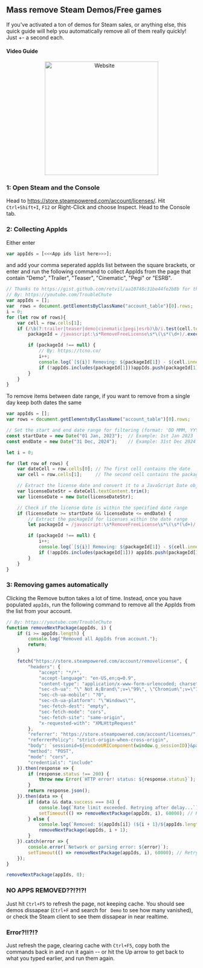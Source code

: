 ## Mass remove Steam Demos/Free games
If you've activated a ton of demos for Steam sales, or anything else, this quick guide will help you automatically remove all of them really quickly! Just +- a second each.

#### Video Guide
<p align="center">
	<a href="https://youtu.be/bikDH7DQKgs">
	    <img alt="Website" src="https://i.imgur.com/vwGmRBX.png" target="_blank" height=300">
	</a>
</p>
												
### 1: Open Steam and the Console
Head to https://store.steampowered.com/account/licenses/.
Hit `Ctrl+Shift+I`, `F12` or Right-Click and choose Inspect.
Head to the Console tab.

### 2: Collecting AppIds
Either enter 
```js
var appIds = [<<<App ids list here>>>];
```
and add your comma seperated appIds list between the square brackets, or enter and run the following command to collect AppIds from the page that contain "Demo", "Trailer", "Teaser", "Cinematic", "Pegi" or "ESRB".
```js
// Thanks to https://gist.github.com/retvil/aa10748c31be44fe2b8b for the REGEX
// By: https://youtube.com/TroubleChute
var appIds = [];
var  rows = document.getElementsByClassName("account_table")[0].rows;
i = 0;
for (let row of rows){
    var cell = row.cells[1];
    if (/\b(?:trailer|teaser|demo|cinematic|pegi|esrb)\b/i.test(cell.textContent)) {
        packageId = /javascript:\s*RemoveFreeLicense\s*\(\s*(\d+)/.exec(cell.innerHTML);

        if (packageId !== null) {
            // By: https://tcno.co/
            i++;
            console.log(`[${i}] Removing: ${packageId[1]} - ${cell.innerHTML.split("</div>")[1].trim()}`);
            if (!appIds.includes(packageId[1]))appIds.push(packageId[1]);
        }
    }
}
```

To remove items between date range, if you want to remove from a single day keep both dates the same
```js
var appIds = [];
var rows = document.getElementsByClassName("account_table")[0].rows;

// Set the start and end date range for filtering (format: 'DD MMM, YYYY')
const startDate = new Date("01 Jan, 2023");  // Example: 1st Jan 2023
const endDate = new Date("31 Dec, 2024");    // Example: 31st Dec 2024

let i = 0;

for (let row of rows) {
    var dateCell = row.cells[0]; // The first cell contains the date
    var cell = row.cells[1];     // The second cell contains the package details

    // Extract the license date and convert it to a JavaScript Date object
    var licenseDateStr = dateCell.textContent.trim();
    var licenseDate = new Date(licenseDateStr);

    // Check if the license date is within the specified date range
    if (licenseDate >= startDate && licenseDate <= endDate) {
        // Extract the packageId for licenses within the date range
        let packageId = /javascript:\s*RemoveFreeLicense\s*\(\s*(\d+)/.exec(cell.innerHTML);

        if (packageId !== null) {
            i++;
            console.log(`[${i}] Removing: ${packageId[1]} - ${cell.innerHTML.split("</div>")[1].trim()} (Date: ${licenseDateStr})`);
            if (!appIds.includes(packageId[1])) appIds.push(packageId[1]);
        }
    }
}
```

### 3: Removing games automatically
Clicking the Remove button takes a lot of time. Instead, once you have populated `appIds`, run the following command to remove all the AppIds from the list from your account.
```js
// By: https://youtube.com/TroubleChute
function removeNextPackage(appIds, i) {
    if (i >= appIds.length) {
        console.log("Removed all AppIds from account.");
        return;
    }

    fetch("https://store.steampowered.com/account/removelicense", {
        "headers": {
            "accept": "*/*",
            "accept-language": "en-US,en;q=0.9",
            "content-type": "application/x-www-form-urlencoded; charset=UTF-8",
            "sec-ch-ua": "\" Not A;Brand\";v=\"99\", \"Chromium\";v=\"102\", \"Google Chrome\";v=\"102\"",
            "sec-ch-ua-mobile": "?0",
            "sec-ch-ua-platform": "\"Windows\"",
            "sec-fetch-dest": "empty",
            "sec-fetch-mode": "cors",
            "sec-fetch-site": "same-origin",
            "x-requested-with": "XMLHttpRequest"
        },
        "referrer": "https://store.steampowered.com/account/licenses/",
        "referrerPolicy": "strict-origin-when-cross-origin",
        "body": `sessionid=${encodeURIComponent(window.g_sessionID)}&packageid=${appIds[i]}`,
        "method": "POST",
        "mode": "cors",
        "credentials": "include"
    }).then(response => {
        if (response.status !== 200) {
            throw new Error(`HTTP error! status: ${response.status}`);
        }
        return response.json();
    }).then(data => {
        if (data && data.success === 84) {
            console.log(`Rate limit exceeded. Retrying after delay...`);
            setTimeout(() => removeNextPackage(appIds, i), 60000); // Retry after 60 seconds
        } else {
            console.log(`Removed: ${appIds[i]} (${i + 1}/${appIds.length})`);
            removeNextPackage(appIds, i + 1);
        }
    }).catch(error => {
        console.error(`Network or parsing error: ${error}`);
        setTimeout(() => removeNextPackage(appIds, i), 60000); // Retry after 60 seconds on network error
    });
}

removeNextPackage(appIds, 0);
```

### NO APPS REMOVED??!?!?!
Just hit `Ctrl+F5` to refresh the page, not keeping cache. You should see demos dissapear (`Ctrl+F` and search for ` Demo` to see how many vanished), or check the Steam client to see them dissapear in near realtime.

### Error?!!?!?
Just refresh the page, clearing cache with `Ctrl+F5`, copy both the commands back in and run it again -- or hit the Up arrow to get back to what you typed earlier, and run them again.
